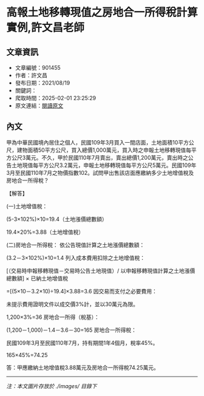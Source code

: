 # 高報土地移轉現值之房地合一所得稅計算實例,許文昌老師

## 文章資訊
- 文章編號：901455
- 作者：許文昌
- 發布日期：2021/08/19
- 關鍵詞：
- 爬取時間：2025-02-01 23:25:29
- 原文連結：[閱讀原文](https://real-estate.get.com.tw/Columns/detail.aspx?no=901455)

## 內文


甲為中華民國境內居住之個人，民國109年3月買入一間店面，土地面積10平方公尺，建物面積50平方公尺，買入總價1,000萬元，買入時之申報土地移轉現值每平方公尺3萬元。不久，甲於民國110年7月賣出，賣出總價1,200萬元，賣出時之公告土地現值每平方公尺3.2萬元，申報土地移轉現值每平方公尺5萬元。民國109年3月至民國110年7月之物價指數102。試問甲出售該店面應繳納多少土地增值稅及房地合一所得稅？


【解答】


(一)土地增值稅：


(5-3×102%)×10=19.4（土地漲價總數額）


19.4×20%=3.88（土地增值稅）


(二)房地合一所得稅：
依公告現值計算之土地漲價總數額：


(3.2－3×102%)×10=1.4
列入成本費用扣除之土地增值稅：


[（交易時申報移轉現值－交易時公告土地現值）/ 以申報移轉現值計算之土地漲價總數額] × 已納土地增值稅


=[(5×10－3.2×10)÷19.4]×3.88=3.6
因交易而支付之必要費用：


未提示費用證明文件以成交價3%計，並以30萬元為限。


1,200×3%=36
房地合一所得（稅基）：


(1,200－1,000)－1.4－3.6－30=165
房地合一所得稅：


民國109年3月至民國110年7月，持有期間1年4個月，稅率45%。


165×45%=74.25


答：甲應繳納土地增值稅3.88萬元及房地合一所得稅74.25萬元。

---
*注：本文圖片存放於 ./images/ 目錄下*
